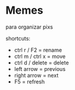 # Memes
para organizar pixs

shortcuts:
* ctrl r / F2 = rename
* ctrl m / ctrl x = move
* ctrl d / delete = delete
* left arrow = previous
* right arrow = next
* F5 = refresh
